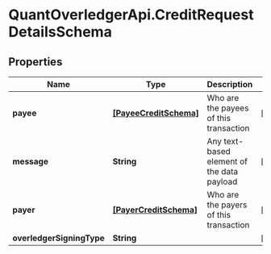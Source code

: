 # QuantOverledgerApi.CreditRequestDetailsSchema

## Properties

Name | Type | Description | Notes
------------ | ------------- | ------------- | -------------
**payee** | [**[PayeeCreditSchema]**](PayeeCreditSchema.md) | Who are the payees of this transaction | [optional] 
**message** | **String** | Any text-based element of the data payload | [optional] 
**payer** | [**[PayerCreditSchema]**](PayerCreditSchema.md) | Who are the payers of this transaction | [optional] 
**overledgerSigningType** | **String** |  | [optional] 


